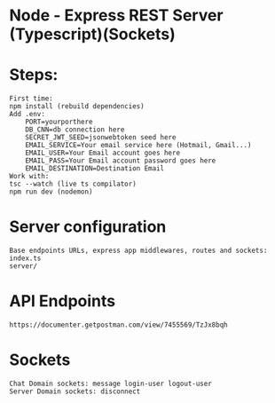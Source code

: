 # Node - Express REST Server (Typescript)(Sockets)

# Steps:
    First time:
    npm install (rebuild dependencies)
    Add .env:
        PORT=yourporthere
        DB_CNN=db connection here
        SECRET_JWT_SEED=jsonwebtoken seed here
        EMAIL_SERVICE=Your email service here (Hotmail, Gmail...)
        EMAIL_USER=Your Email account goes here
        EMAIL_PASS=Your Email account password goes here
        EMAIL_DESTINATION=Destination Email
    Work with:
    tsc --watch (live ts compilator)
    npm run dev (nodemon)

# Server configuration 
    Base endpoints URLs, express app middlewares, routes and sockets:
    index.ts
    server/

# API Endpoints
    https://documenter.getpostman.com/view/7455569/TzJx8bqh
    
# Sockets
    Chat Domain sockets: message login-user logout-user
    Server Domain sockets: disconnect

